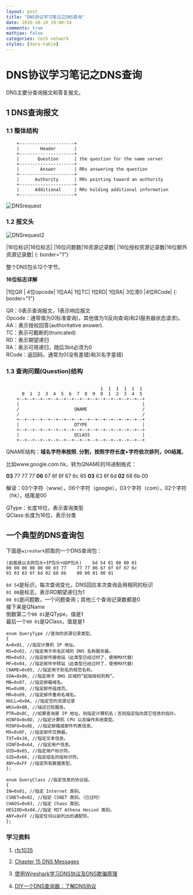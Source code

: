 ```yaml
---
layout: post
title: "DNS协议学习笔记之DNS查询"
date: 2016-10-10 19:00:54
comments: true
mathjax: false
categories: tech network
styles: [data-table]
---
```


<!--more-->

# DNS协议学习笔记之DNS查询

DNS主要分查询报文和答复报文。

## 1 DNS查询报文

### 1.1 整体结构

```
    +---------------------+
    |        Header       |
    +---------------------+
    |       Question      | the question for the name server
    +---------------------+
    |        Answer       | RRs answering the question
    +---------------------+
    |      Authority      | RRs pointing toward an authority
    +---------------------+
    |      Additional     | RRs holding additional information
    +---------------------+
```
  
![DNSrequest](http://s6.51cto.com/wyfs02/M02/4D/A8/wKiom1RW2KaCvqHrAABEwMOH0AE633.jpg)

### 1.2 报文头

![DNSrequest2](http://xixitalkgithubio.qiniudn.com/dnsheader.jpg)

|16位标识|16位标志|
|16位问题数|16资源记录数|
|16位授权资源记录数|16位额外资源记录数|
{: border="1"}

整个DNS包头12个字节。  

**16位标志详解**

|1位QR | 4位opcode| 1位AA| 1位TC| 1位RD| 1位RA| 3位清0 |4位RCode|
{: border="1"}

QR：0表示查询报文，1表示响应报文  
Opcode：通常值为0(标准查询)，其他值为1(反向查询)和2(服务器状态请求)。  
AA：表示授权回答(authoritative answer).  
TC：表示可截断的(truncated)  
RD：表示期望递归  
RA：表示可用递归，随后3bit必须为0  
RCode：返回码，通常为0(没有差错)和3(名字差错)  

### 1.3 查询问题(Question)结构

```

                                    1  1  1  1  1  1
      0  1  2  3  4  5  6  7  8  9  0  1  2  3  4  5
    +--+--+--+--+--+--+--+--+--+--+--+--+--+--+--+--+
    |                                               |
    /                     QNAME                     /
    /                                               /
    +--+--+--+--+--+--+--+--+--+--+--+--+--+--+--+--+
    |                     QTYPE                     |
    +--+--+--+--+--+--+--+--+--+--+--+--+--+--+--+--+
    |                     QCLASS                    |
    +--+--+--+--+--+--+--+--+--+--+--+--+--+--+--+--+
```

QNAME结构：**域名字符串按照`.`分割，按照字符长度+字符依次排列，00结尾**。

比如www.google.com.hk，转为QNAME的16进制格式：

**03** 77 77 77 **06** 67 6f 6f 67 6c 65 **03** 63 6f 6d **02** 68 6b 00

解读：03个字符（www），06个字符（google），03个字符（com），02个字符（hk），结尾是00

QType：长度16位，表示查询类型  
QClass:长度为16位，表示分类

##  一个典型的DNS查询包

下面是`wireshark`抓取的一个DNS查询包：

```
(前面是以太网包头+IP包头+UDP包头)    6d 54 01 00 00 01
00 00 00 00 00 00 03 77    77 77 06 67 6f 6f 67 6c 
65 03 63 6f 6d 02 68 6b    00 00 01 00 01
```

`6d 54`是标识，每次查询变化，DNS回应本次查询会用相同的标识  
`01 00`是标志，表示RD期望递归为1  
`00 01`是问题数，一个问题查询；其他三个查询记录数都是0  
接下来是QName  
倒数第二个`00 01`是QType，值是1  
最后一个`00 01`是QClass，值是是1  


```
enum QueryType //查询的资源记录类型。 
{ 
A=0x01, //指定计算机 IP 地址。 
NS=0x02, //指定用于命名区域的 DNS 名称服务器。 
MD=0x03, //指定邮件接收站（此类型已经过时了，使用MX代替） 
MF=0x04, //指定邮件中转站（此类型已经过时了，使用MX代替） 
CNAME=0x05, //指定用于别名的规范名称。 
SOA=0x06, //指定用于 DNS 区域的“起始授权机构”。 
MB=0x07, //指定邮箱域名。 
MG=0x08, //指定邮件组成员。 
MR=0x09, //指定邮件重命名域名。 
NULL=0x0A, //指定空的资源记录 
WKS=0x0B, //描述已知服务。 
PTR=0x0C, //如果查询是 IP 地址，则指定计算机名；否则指定指向其它信息的指针。 
HINFO=0x0D, //指定计算机 CPU 以及操作系统类型。 
MINFO=0x0E, //指定邮箱或邮件列表信息。 
MX=0x0F, //指定邮件交换器。 
TXT=0x10, //指定文本信息。 
UINFO=0x64, //指定用户信息。 
UID=0x65, //指定用户标识符。 
GID=0x66, //指定组名的组标识符。 
ANY=0xFF //指定所有数据类型。 
};
```

```
enum QueryClass //指定信息的协议组。 
{ 
IN=0x01, //指定 Internet 类别。 
CSNET=0x02, //指定 CSNET 类别。（已过时） 
CHAOS=0x03, //指定 Chaos 类别。 
HESIOD=0x04,//指定 MIT Athena Hesiod 类别。 
ANY=0xFF //指定任何以前列出的通配符。 
};
```

### 学习资料

1.  [rfc1035](https://www.ietf.org/rfc/rfc1035.txt)

1.  [Chapter 15 DNS Messages](http://www.zytrax.com/books/dns/ch15/)

1.  [使用Wireshark学习DNS协议及DNS欺骗原理](http://www.iprotocolsec.com/2012/01/13/%E4%BD%BF%E7%94%A8wireshark%E5%AD%A6%E4%B9%A0dns%E5%8D%8F%E8%AE%AE%E5%8F%8Adns%E6%AC%BA%E9%AA%97%E5%8E%9F%E7%90%86/)

1.  [DIY一个DNS查询器：了解DNS协议](http://www.cnblogs.com/topdog/archive/2011/11/15/2250185.html)


